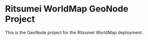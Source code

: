 # Ritsumei WorldMap GeoNode Project

This is the GeoNode project for the Ritsumei WorldMap deployment.
